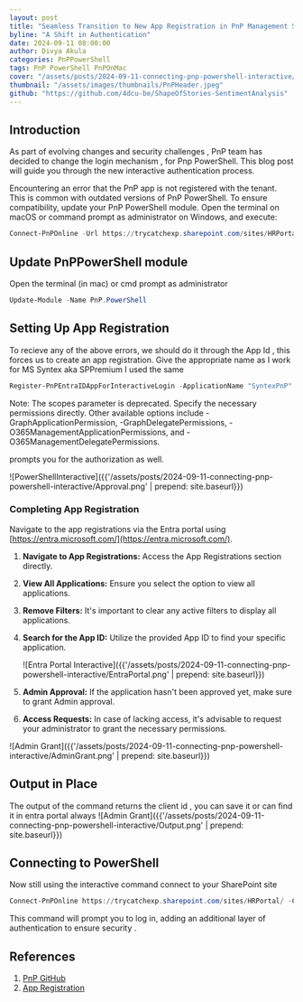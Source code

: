 ```yaml
---
layout: post
title: "Seamless Transition to New App Registration in PnP Management Shell"
byline: "A Shift in Authentication"
date: 2024-09-11 08:00:00
author: Divya Akula
categories: PnPPowerShell
tags: PnP PowerShell PnPOnMac
cover: "/assets/posts/2024-09-11-connecting-pnp-powershell-interactive/PnPHeader.jpeg"
thumbnail: "/assets/images/thumbnails/PnPHeader.jpeg"
github: "https://github.com/4dcu-be/ShapeOfStories-SentimentAnalysis"
---
```

## Introduction

As part of evolving changes and security challenges , PnP team has decided to change the login mechanism , for Pnp PowerShell. This blog post will guide you through the new interactive authentication process.

Encountering an error that the PnP app is not registered with the tenant. This is common with outdated versions of PnP PowerShell.
To ensure compatibility, update your PnP PowerShell module. Open the terminal on macOS or command prompt as administrator on Windows, and execute:

``` powershell
Connect-PnPOnline -Url https://trycatchexp.sharepoint.com/sites/HRPortal/ -Interactive 
```

## Update PnPPowerShell module

Open the terminal (in mac) or cmd prompt as administrator

```powershell
Update-Module -Name PnP.PowerShell
```


## Setting Up App Registration

To recieve any of the above errors, we should do it through the App Id , this forces us to create an app registration.  Give the appropriate name as I work for MS Syntex aka SPPremium I used the same

```powershell
Register-PnPEntraIDAppForInteractiveLogin -ApplicationName "SyntexPnP" -Tenant trycatchexp.onmicrosoft.com -Interactive -SharePointApplicationPermissions  Sites.FullControl.All -SharePointDelegatePermissions AllSites.FullControl
```

Note: The scopes parameter is deprecated. Specify the necessary permissions directly. Other available options include -GraphApplicationPermission, -GraphDelegatePermissions, -O365ManagementApplicationPermissions, and -O365ManagementDelegatePermissions.

prompts you for the authorization as well.

![PowerShellInteractive]({{'/assets/posts/2024-09-11-connecting-pnp-powershell-interactive/Approval.png' | prepend: site.baseurl}})

### Completing App Registration

Navigate to the app registrations via the Entra portal using [https://entra.microsoft.com/](https://entra.microsoft.com/).

1. **Navigate to App Registrations:** Access the App Registrations section directly.
2. **View All Applications:** Ensure you select the option to view all applications.
3. **Remove Filters:** It's important to clear any active filters to display all applications.
4. **Search for the App ID:** Utilize the provided App ID to find your specific application.

   ![Entra Portal Interactive]({{'/assets/posts/2024-09-11-connecting-pnp-powershell-interactive/EntraPortal.png' | prepend: site.baseurl}})

5. **Admin Approval:** If the application hasn't been approved yet, make sure to grant Admin approval.
6. **Access Requests:** In case of lacking access, it's advisable to request your administrator to grant the necessary permissions.

![Admin Grant]({{'/assets/posts/2024-09-11-connecting-pnp-powershell-interactive/AdminGrant.png' | prepend: site.baseurl}})

## Output in Place

The output of the command returns the client id , you can save it or can find it in entra portal always
![Admin Grant]({{'/assets/posts/2024-09-11-connecting-pnp-powershell-interactive/Output.png' | prepend: site.baseurl}})

## Connecting to PowerShell

Now still using the interactive command connect to your SharePoint site

``` PowerShell
Connect-PnPOnline https://trycatchexp.sharepoint.com/sites/HRPortal/ -ClientId  73195866-cf8b-4d3a-bb0d-a12c5d2459b3 -Interactive
```

This command will prompt you to log in, adding an additional layer of authentication to ensure security . 

## References

1. [PnP GitHub](https://pnp.github.io/powershell/articles/registerapplication?wt.mc_id=MVP_366830)
2. [App Registration](https://learn.microsoft.com/en-us/entra/identity-platform/quickstart-register-app?tabs=certificate&wt.mc_id=MVP_366830)
